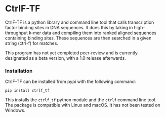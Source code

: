 # CtrlF-TF

CtrlF-TF is a python library and command line tool that calls transcription factor binding sites in DNA sequences. It does this by taking in high-throughput k-mer data and compiling them into ranked aligned sequences containing binding sites. These sequences are then searched in a given string (ctrl-f) for matches.

This program has not yet completed peer-review and is currently designated as a beta version, with a 1.0 release afterwards.

### Installation

CtrlF-TF can be installed from pypi with the following command:

`pip install ctrlf_tf`

This installs the `ctrlf_tf` python module and the `ctrlf` command line tool. The package is compatible with Linux and macOS. It has not been tested on Windows.
